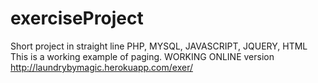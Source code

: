 # exerciseProject
Short project in straight line PHP, MYSQL, JAVASCRIPT, JQUERY, HTML
This is a working example of paging.
WORKING ONLINE version
http://laundrybymagic.herokuapp.com/exer/
